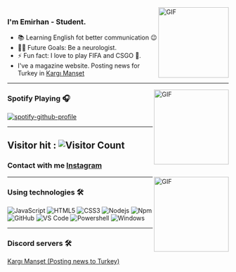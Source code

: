 <link rel="stylesheet" href="https://cdnjs.cloudflare.com/ajax/libs/font-awesome/4.7.0/css/font-awesome.min.css">
<h1 align="center" style="display:none;"></h1>



<img align="right" alt="GIF" height="160px" src="https://media.giphy.com/media/du3J3cXyzhj75IOgvA/giphy.gif" />


### I'm Emirhan - Student.

- 📚 Learning English fot better communication 😉
- 💪🏼 Future Goals: Be a neurologist.
- ⚡ Fun fact: I love to play FIFA and CSGO 🎱.
- I've a magazine website. Posting news for Turkey in [Kargı Manşet](https://kargimanset.xyz)

---

<img align="right" alt="GIF" height="170px" src="https://media.giphy.com/media/J5B1Y8QZnzXXbLQIBu/giphy.gif" />

### Spotify Playing 🎧

[![spotify-github-profile](https://spotify-github-profile.vercel.app/api/view?uid=3omfyqwzqz9ptwvunjboy4caj&cover_image=true&theme=default)](https://spotify-github-profile.vercel.app/api/view?uid=65ovjferi2l0aisip65dvovru&redirect=true) 

---
## Visitor hit : ![Visitor Count](https://profile-counter.glitch.me/efhmedia/count.svg)

### Contact with me [Instagram](https://instagram.com/efhmedia34)

<img align="right" alt="GIF" height="170px" src="https://kargimanset.xyz/wp-content/uploads/2021/11/muslum-gursesin-tupac-ve-snoop-dogg-ile-fotografi-oldugu-iddiasi.jpg" /> 

---

### Using technologies 🛠 

![JavaScript](https://img.shields.io/badge/-JavaScript-%23F7DF1C?style=flat-square&logo=javascript&logoColor=000000&labelColor=%23F7DF1C&color=%23FFCE5A)
![HTML5](https://img.shields.io/badge/-HTML5-%23E44D27?style=flat-square&logo=html5&logoColor=ffffff)
![CSS3](https://img.shields.io/badge/-CSS3-%231572B6?style=flat-square&logo=css3)
![Nodejs](https://img.shields.io/badge/-Nodejs-339933?style=flat-square&logo=Node.js&logoColor=ffffff)
![Npm](https://img.shields.io/badge/-npm-CB3837?style=flat-square&logo=npm)
![GitHub](https://img.shields.io/badge/-GitHub-181717?style=flat-square&logo=github)
![VS Code](http://img.shields.io/badge/-VS%20Code-007ACC?style=flat-square&logo=visual-studio-code&logoColor=ffffff)
![Powershell](http://img.shields.io/badge/-Powershell-5391FE?style=flat-square&logo=powershell&logoColor=ffffff)
![Windows](http://img.shields.io/badge/-Windows-0078D6?style=flat-square&logo=windows&logoColor=ffffff)
<br/>

---

### Discord servers 🛠 
[Kargı Manşet (Posting news to Turkey)](https://discord.gg/nNMF9JzQWj)<br/>
<br/>
